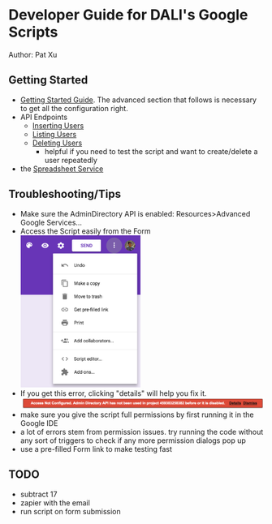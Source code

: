 # Developer Guide for DALI's Google Scripts
Author: Pat Xu

## Getting Started
- [Getting Started Guide](https://developers.google.com/apps-script/guides/services/). The advanced section that follows is necessary to get all the configuration right.
- API Endpoints
  - [Inserting Users](https://developers.google.com/admin-sdk/directory/v1/reference/users/insert)
  - [Listing Users](https://developers.google.com/admin-sdk/directory/v1/reference/users/list)
  - [Deleting Users](https://developers.google.com/admin-sdk/directory/v1/reference/users/delete)
    - helpful if you need to test the script and want to create/delete a user repeatedly
- the [Spreadsheet Service](https://developers.google.com/apps-script/reference/spreadsheet/)

## Troubleshooting/Tips
- Make sure the AdminDirectory API is enabled: Resources>Advanced Google Services...
- Access the Script easily from the Form
  <br>
  <img src="imgs/google_script_editor.png" height=300px>
- If you get this error, clicking "details" will help you fix it.
  <br>
  <img src="imgs/google_script_error.png" width=600px>
- make sure you give the script full permissions by first running it in the Google IDE
- a lot of errors stem from permission issues. try running the code without any sort of triggers to check if any more permission dialogs pop up
- use a pre-filled Form link to make testing fast


## TODO
- subtract 17
- zapier with the email
- run script on form submission
